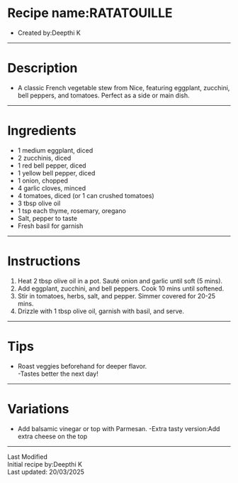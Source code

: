# Recipe name:RATATOUILLE
- Created by:Deepthi K  
---
# Description
- A classic French vegetable stew from Nice, featuring eggplant, zucchini, bell peppers, and tomatoes. Perfect as a side or main dish.  
---
# Ingredients  
- 1 medium eggplant, diced  
- 2 zucchinis, diced  
- 1 red bell pepper, diced  
- 1 yellow bell pepper, diced  
- 1 onion, chopped  
- 4 garlic cloves, minced  
- 4 tomatoes, diced (or 1 can crushed tomatoes)  
- 3 tbsp olive oil  
- 1 tsp each thyme, rosemary, oregano  
- Salt, pepper to taste  
- Fresh basil for garnish  
---
# Instructions  
1. Heat 2 tbsp olive oil in a pot. Sauté onion and garlic until soft (5 mins).  
2. Add eggplant, zucchini, and bell peppers. Cook 10 mins until softened.  
3. Stir in tomatoes, herbs, salt, and pepper. Simmer covered for 20-25 mins.  
4. Drizzle with 1 tbsp olive oil, garnish with basil, and serve.  
---
# Tips  
- Roast veggies beforehand for deeper flavor.  
-Tastes better the next day!  
---
# Variations  
- Add balsamic vinegar or top with Parmesan.
-Extra tasty version:Add extra cheese on the top  
---
Last Modified  
Initial recipe by:Deepthi K  
Last updated: 20/03/2025

